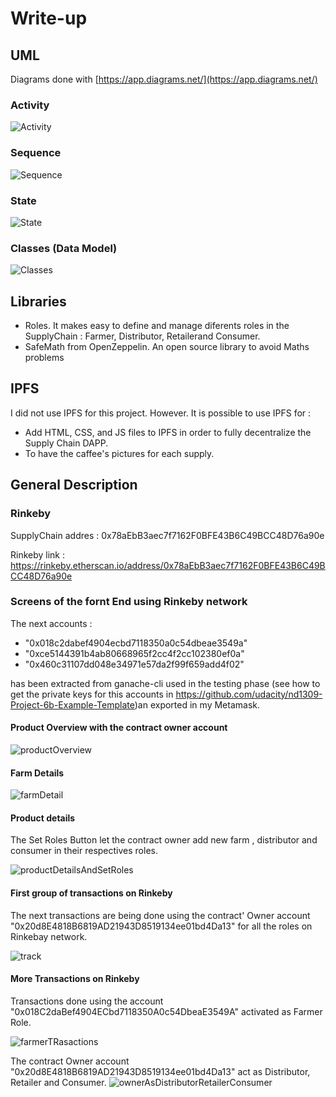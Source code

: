 # Write-up

## UML
Diagrams done with [https://app.diagrams.net/](https://app.diagrams.net/)


### Activity

![Activity](images_albert/project_Activity.png)

### Sequence

![Sequence](images_albert/project_Sequence.png)

### State

![State](images_albert/project_State.png)

### Classes (Data Model)

![Classes](images_albert/project_Class.png)

## Libraries
* Roles. It makes easy to define and manage diferents roles in the SupplyChain : Farmer, Distributor, Retailerand Consumer.
* SafeMath from OpenZeppelin. An open source library to avoid Maths problems


## IPFS 
I did not use IPFS for this project. However. It is possible to use IPFS for :
  - Add HTML, CSS, and JS files to IPFS in order to fully decentralize the Supply Chain DAPP.
  - To have the caffee's pictures for each supply.
  
## General Description
### Rinkeby

SupplyChain addres : 0x78aEbB3aec7f7162F0BFE43B6C49BCC48D76a90e

Rinkeby link : https://rinkeby.etherscan.io/address/0x78aEbB3aec7f7162F0BFE43B6C49BCC48D76a90e

### Screens of the fornt End using Rinkeby network

The next accounts :
* "0x018c2dabef4904ecbd7118350a0c54dbeae3549a"
* "0xce5144391b4ab80668965f2cc4f2cc102380ef0a"
* "0x460c31107dd048e34971e57da2f99f659add4f02"

has been extracted from ganache-cli used in the testing phase (see how to get the private keys for this accounts  in https://github.com/udacity/nd1309-Project-6b-Example-Template)an exported in my Metamask.

#### Product Overview  with the contract owner account 
![productOverview](images_albert/productOverview.png)

#### Farm Details
![farmDetail](images_albert/farmDetail.png)

#### Product details 
The Set Roles Button let the contract owner add new farm , distributor and consumer in their respectives roles.

![productDetailsAndSetRoles](images_albert/productDetailsAndSetRoles.png)


#### First group of transactions on Rinkeby
The next transactions are being done using the contract' Owner account "0x20d8E4818B6819AD21943D8519134ee01bd4Da13" for all the roles on Rinkebay network.

![track](images_albert/track.png)


#### More Transactions on Rinkeby
Transactions done using the account "0x018C2daBef4904ECbd7118350A0c54DbeaE3549A" activated as Farmer Role.

![farmerTRasactions](images_albert/farmerTRasactions.png)

 The contract Owner account "0x20d8E4818B6819AD21943D8519134ee01bd4Da13" act as Distributor, Retailer and Consumer.
![ownerAsDistributorRetailerConsumer](images_albert/ownerAsDistributorRetailerConsumer.png)

